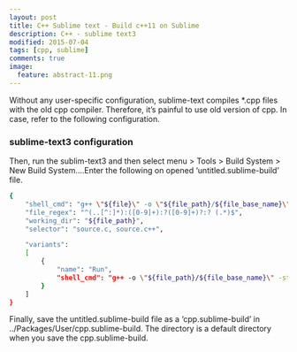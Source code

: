 ```yaml
---
layout: post
title: C++ Sublime text - Build c++11 on Sublime
description: C++ - sublime text3 
modified: 2015-07-04
tags: [cpp, sublime]
comments: true
image:
  feature: abstract-11.png
---
```

Without any user-specific configuration, sublime-text compiles *.cpp files with the old cpp compiler. 
Therefore, it’s painful to use old version of cpp. In case, refer to the following configuration. 

### sublime-text3 configuration

Then, run the sublim-text3 and then select menu > Tools > Build System > New Build System….Enter the following on opened ‘untitled.sublime-build’ file.

```bash
{
    "shell_cmd": "g++ \"${file}\" -o \"${file_path}/${file_base_name}\"",
    "file_regex": "^(..[^:]*):([0-9]+):?([0-9]+)?:? (.*)$",
    "working_dir": "${file_path}",
    "selector": "source.c, source.c++",

    "variants":
    [
        {
            "name": "Run",
            "shell_cmd": "g++ -o \"${file_path}/${file_base_name}\" -std=c++11 \"${file}\" && \"${file_path}/${file_base_name}\""
        }
    ]
}
```

Finally, save the untitled.sublime-build file as a ‘cpp.sublime-build’ in ../Packages/User/cpp.sublime-build. The directory is a default directory when you save the cpp.sublime-build. 
